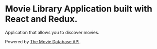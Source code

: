 # Movie Library Application built with React and Redux.
Application that allows you to discover movies.

Powered by [The Movie Database API](https://developers.themoviedb.org/3/getting-started/introduction).